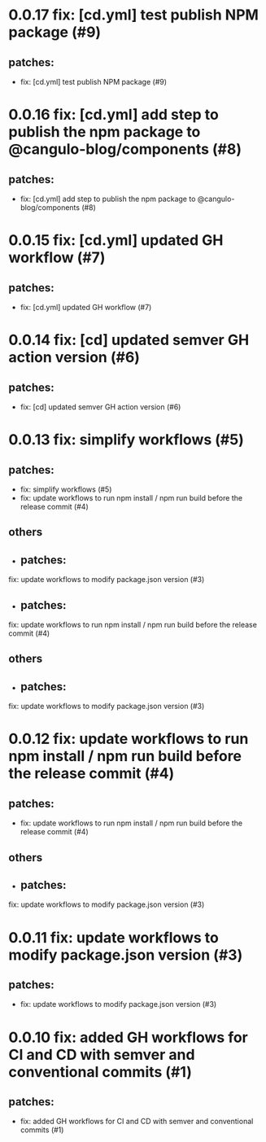 # 0.0.17 fix: [cd.yml] test publish NPM package (#9)

## patches:
* fix: [cd.yml] test publish NPM package (#9)

# 0.0.16 fix: [cd.yml] add step to publish the npm package to @cangulo-blog/components (#8)

## patches:
* fix: [cd.yml] add step to publish the npm package to @cangulo-blog/components (#8)

# 0.0.15 fix: [cd.yml] updated GH workflow (#7)

## patches:
* fix: [cd.yml] updated GH workflow (#7)

# 0.0.14 fix: [cd] updated semver GH action version (#6)

## patches:
* fix: [cd] updated semver GH action version (#6)

# 0.0.13 fix: simplify workflows (#5)

## patches:
* fix: simplify workflows (#5)
* fix: update workflows to run npm install / npm run build before the release commit (#4)
## others
* ## patches:
fix: update workflows to modify package.json version (#3)
* ## patches:
fix: update workflows to run npm install / npm run build before the release commit (#4)
## others
* ## patches:
fix: update workflows to modify package.json version (#3)

# 0.0.12 fix: update workflows to run npm install / npm run build before the release commit (#4)

## patches:
* fix: update workflows to run npm install / npm run build before the release commit (#4)
## others
* ## patches:
fix: update workflows to modify package.json version (#3)

# 0.0.11 fix: update workflows to modify package.json version (#3)

## patches:
* fix: update workflows to modify package.json version (#3)

# 0.0.10 fix: added GH workflows for CI and CD with semver and conventional commits (#1)

## patches:
* fix: added GH workflows for CI and CD with semver and conventional commits (#1)

